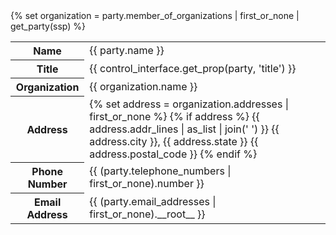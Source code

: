 <table>
<tbody>
<tr>
<th scope="row">Name</th><td>{{ party.name }}</td>
</tr>
<tr>
<th scope="row">Title</th><td>{{ control_interface.get_prop(party, 'title') }}</td>
</tr>
<tr>
{% set organization = party.member_of_organizations | first_or_none | get_party(ssp) %}
<th scope="row">Organization</th><td>{{ organization.name }}</td>
</tr>
<tr>
<th scope="row">Address</th><td>
{% set address = organization.addresses | first_or_none %}
{% if address %}
{{ address.addr_lines | as_list | join(' ') }} {{ address.city }}, {{ address.state }} {{ address.postal_code }}
{% endif %}
</td>
</tr>
<tr>
<th scope="row">Phone Number</th><td>{{ (party.telephone_numbers | first_or_none).number }}</td>
</tr>
<tr>
<th scope="row">Email Address</th><td>{{ (party.email_addresses | first_or_none).__root__ }}</td>
</tr>
</tbody>
</table>
